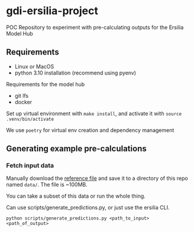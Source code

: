 # gdi-ersilia-project
POC Repository to experiment with pre-calculating outputs for the Ersilia Model Hub

## Requirements
- Linux or MacOS
- python 3.10 installation (recommend using pyenv)

Requirements for the model hub
- git lfs
- docker

Set up virtual environment with `make install`, and activate it with `source .venv/bin/activate`

We use `poetry` for virtual env creation and dependency management

## Generating example pre-calculations

### Fetch input data
Manually download the [reference file](https://github.com/ersilia-os/groverfeat/raw/main/data/reference_library.csv) and save it to a directory of this repo named `data/`. The file is ~100MB.

You can take a subset of this data or run the whole thing.

Can use scripts/generate_predictions.py, or just use the ersilia CLI.

```
python scripts/generate_predictions.py <path_to_input> <path_of_output>
```
